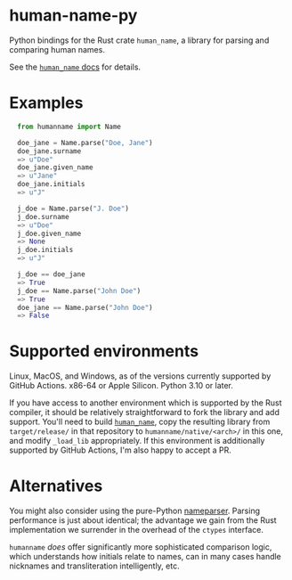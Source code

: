 # human-name-py
Python bindings for the Rust crate `human_name`, a library for parsing and comparing human names.

See the [`human_name` docs](http://djudd.github.io/human-name) for details.

# Examples

```python
  from humanname import Name

  doe_jane = Name.parse("Doe, Jane")
  doe_jane.surname
  => u"Doe"
  doe_jane.given_name
  => u"Jane"
  doe_jane.initials
  => u"J"

  j_doe = Name.parse("J. Doe")
  j_doe.surname
  => u"Doe"
  j_doe.given_name
  => None
  j_doe.initials
  => u"J"

  j_doe == doe_jane
  => True
  j_doe == Name.parse("John Doe")
  => True
  doe_jane == Name.parse("John Doe")
  => False
```

# Supported environments

Linux, MacOS, and Windows, as of the versions currently supported by GitHub Actions.
x86-64 or Apple Silicon. Python 3.10 or later.

If you have access to another environment which is supported by the Rust compiler,
it should be relatively straightforward to fork the library and add support. You'll need
to build [`human_name`](http://github.com/djudd/human-name), copy the resulting library
from `target/release/` in that repository to `humanname/native/<arch>/` in this one,
and modify `_load_lib` appropriately. If this environment is additionally supported by
GitHub Actions, I'm also happy to accept a PR.

# Alternatives

You might also consider using the pure-Python [nameparser](https://github.com/derek73/python-nameparser).
Parsing performance is just about identical; the advantage we gain from the Rust
implementation we surrender in the overhead of the `ctypes` interface.

`humanname` _does_ offer significantly more sophisticated comparison logic,
which understands how initials relate to names, can in many cases handle
nicknames and transliteration intelligently, etc.
